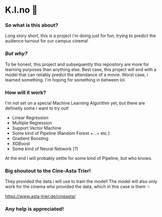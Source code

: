 # K.I.no 🎥

### So what is this about?

Long story short, this is a project i'm doing just for fun, trying to predict the audience turnout for our campus cinema!

### _But why?_
To be honest, this project and subsequently this repository are more for learning purposes than anything else. Best case, this project will end with a model that can reliably predict the attendance of a movie.
Worst case, i learned something. I'm hoping for something in between lol.

### How will it work?
I'm not set on a special Machine Learning Algorithm yet, but there are definetly some i want to try out!
- Linear Regression
- Multiple Regression
- Support Vector Machine 
- Some kind of Pipeline (Random Forest +...+ etc.)
- Gradient Boosting
- XGBoost
- Some kind of Neural Network (?)

At the end i will probably settle for some kind of Pipeline, but who knows.


### Big shoutout to the Cine-Asta Trier!
They provided the data i will use to train the model! The model will also only work for the cinema who provided the data, which in this case is them ✨

https://www.asta-trier.de/cineasta/

### Any help is appreciated!



